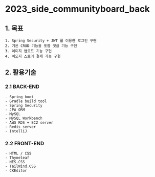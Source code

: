 # 2023_side_communityboard_back
## 1. 목표
```
1. Spring Security + JWT 를 이용한 로그인 구현
2. 기본 CRUD 기능을 포함 댓글 기능 구현
3. 이미지 업로드 기능 구현
4. 이모지 스토어 결제 기능 구현
```
## 2. 활용기술
### 2.1 BACK-END
  ```
  - Spring boot
  - Gradle build tool
  - Spring Security
  - JPA ORM
  - MySQL
  - MySQL Workbench
  - AWS RDS + EC2 server
  - Redis server
  - IntelliJ
  ```
 ### 2.2 FRONT-END
  ```
  - HTML / CSS
  - Thymeleaf
  - NES.CSS
  - TailWind.CSS
  - CKEditor
  ```
